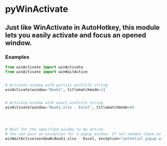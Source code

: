 # pyWinActivate

## Just like WinActivate in AutoHotkey, this module lets you easily activate and focus an opened window.


### Examples
```py
from winActivate import winActivate
from winActivate import winWaitActive


# Activate window with partial winTitle string.
winActivate(window="Book1", titlematchmode=1)


# Activate window with exact winTitle string.
winActivate(window="Book1.xlsx - Excel", titlematchmode=0)




# Wait for the specified window to be active.
# You can pass an exception for a popup window. If not needed leave as None or skip entirely.
winWaitActive(windowW=Book1.xlsx - Excel, exception="potential popup window")

```
